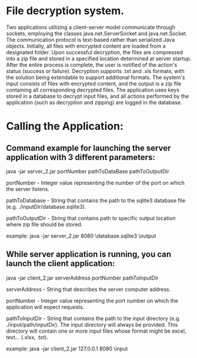 # File decryption system.

Two applications utilizing a client-server model communicate through sockets, employing the classes java.net.ServerSocket and java.net.Socket. The communication protocol is text-based rather than serialized Java objects. Initially, all files with encrypted content are loaded from a designated folder. Upon successful decryption, the files are compressed into a zip file and stored in a specified location determined at server startup. After the entire process is complete, the user is notified of the action's status (success or failure). Decryption supports .txt and .xls formats, with the solution being extendable to support additional formats. The system's input consists of files with encrypted content, and the output is a zip file containing all corresponding decrypted files. The application uses keys stored in a database to decrypt input files, and all actions performed by the application (such as decryption and zipping) are logged in the database.

# Calling the Application:

## Command example for launching the server application with 3 different parameters:

java -jar server_2.jar portNumber pathToDataBase pathToOutputDir

portNumber - Integer value representing the number of the port on which the server listens.

pathToDatabase - String that contains the path to the sqlite3 database file (e.g. ./inputDir/database.sqlite3).

pathToOutputDir - String that contains path to specific output location where zip file should be stored.

example: java -jar server_2.jar 8080 \database.sqlite3 \output

## While server application is running, you can launch the client application:

java -jar client_2.jar serverAddress portNumber pathToInputDir

serverAddress - String that describes the server computer address.

portNumber - Integer value representing the port number on which the application will expect requests.

pathToInputDir - String that contains the path to the input directory (e.g. ./input/path/inputDir). The input directory will always be provided. This directory will contain one or more input files whose format might be excel, text… (.xlsx, .txt).

example: java -jar client_2.jar 127.0.0.1 8080 \input
